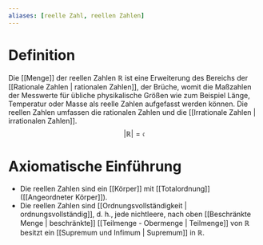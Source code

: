 ```yaml
---
aliases: [reelle Zahl, reellen Zahlen]
---
```

# Definition
Die [[Menge]] der reellen Zahlen $\mathbb R$ ist eine Erweiterung des Bereichs der [[Rationale Zahlen | rationalen Zahlen]], der Brüche, womit die Maßzahlen der Messwerte für übliche physikalische Größen wie zum Beispiel Länge, Temperatur oder Masse als reelle Zahlen aufgefasst werden können. Die reellen Zahlen umfassen die rationalen Zahlen und die [[Irrationale Zahlen | irrationalen Zahlen]]. 
$$ |\mathbb{R}| = \mathfrak c$$

# Axiomatische Einführung
- Die reellen Zahlen sind ein [[Körper]] mit [[Totalordnung]] ([[Angeordneter Körper]]).
- Die reellen Zahlen sind [[Ordnungsvollständigkeit | ordnungsvollständig]], d. h., jede nichtleere, nach oben [[Beschränkte Menge | beschränkte]] [[Teilmenge - Obermenge | Teilmenge]] von $\mathbb {R}$ besitzt ein [[Supremum und Infimum | Supremum]] in $\mathbb {R}$.
